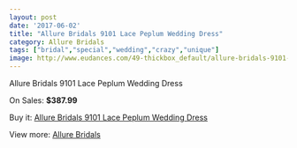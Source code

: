 ```yaml
---
layout: post
date: '2017-06-02'
title: "Allure Bridals 9101 Lace Peplum Wedding Dress"
category: Allure Bridals
tags: ["bridal","special","wedding","crazy","unique"]
image: http://www.eudances.com/49-thickbox_default/allure-bridals-9101-lace-peplum-wedding-dress.jpg
---
```

Allure Bridals 9101 Lace Peplum Wedding Dress

On Sales: **$387.99**
<a href="https://www.eudances.com/en/allure-bridals/17-allure-bridals-9101-lace-peplum-wedding-dress.html"><amp-img layout="responsive" width="600" height="600" src="//www.eudances.com/49-thickbox_default/allure-bridals-9101-lace-peplum-wedding-dress.jpg" alt="Allure Bridals 9101 Lace Peplum Wedding Dress 0" /></a>
<a href="https://www.eudances.com/en/allure-bridals/17-allure-bridals-9101-lace-peplum-wedding-dress.html"><amp-img layout="responsive" width="600" height="600" src="//www.eudances.com/51-thickbox_default/allure-bridals-9101-lace-peplum-wedding-dress.jpg" alt="Allure Bridals 9101 Lace Peplum Wedding Dress 1" /></a>
<a href="https://www.eudances.com/en/allure-bridals/17-allure-bridals-9101-lace-peplum-wedding-dress.html"><amp-img layout="responsive" width="600" height="600" src="//www.eudances.com/50-thickbox_default/allure-bridals-9101-lace-peplum-wedding-dress.jpg" alt="Allure Bridals 9101 Lace Peplum Wedding Dress 2" /></a>

Buy it: [Allure Bridals 9101 Lace Peplum Wedding Dress](https://www.eudances.com/en/allure-bridals/17-allure-bridals-9101-lace-peplum-wedding-dress.html "Allure Bridals 9101 Lace Peplum Wedding Dress")

View more: [Allure Bridals](https://www.eudances.com/en/2-allure-bridals "Allure Bridals")